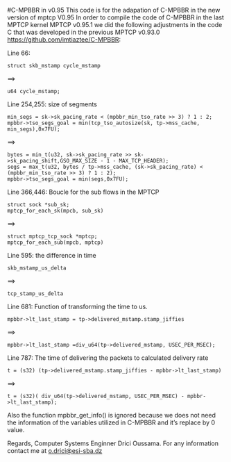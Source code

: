 #C-MPBBR in v0.95 
This code is for the adapation of C-MPBBR in the new version of mptcp V0.95
In order to compile the code of C-MPBBR in the last MPTCP kernel MPTCP v0.95.1 we
did the following adjustments in the code C that was developed in the previous MPTCP
v0.93.0 https://github.com/imtiaztee/C-MPBBR:

Line 66:

    struct skb_mstamp cycle_mstamp 
    
==> 
    
    u64 cycle_mstamp;

Line 254,255: size of segments

	min_segs = sk->sk_pacing_rate < (mpbbr_min_tso_rate >> 3) ? 1 : 2;
	mpbbr->tso_segs_goal = min(tcp_tso_autosize(sk, tp->mss_cache, min_segs),0x7FU);

==>
    
	bytes = min_t(u32, sk->sk_pacing_rate >> sk->sk_pacing_shift,GSO_MAX_SIZE - 1 - MAX_TCP_HEADER);
	segs = max_t(u32, bytes / tp->mss_cache, (sk->sk_pacing_rate) < (mpbbr_min_tso_rate >> 3) ? 1 : 2);
	mpbbr->tso_segs_goal = min(segs,0x7FU);

Line 366,446: Boucle for the sub flows in the MPTCP
    
    struct sock *sub_sk;			   
    mptcp_for_each_sk(mpcb, sub_sk)

==> 

    struct mptcp_tcp_sock *mptcp;
    mptcp_for_each_sub(mpcb, mptcp)

     
    
    
Line 595: the difference in time
    
    skb_mstamp_us_delta 
    
==> 
    
    tcp_stamp_us_delta

Line 681: Function of transforming the time to us.
    
    mpbbr->lt_last_stamp = tp->delivered_mstamp.stamp_jiffies 
    
==>  	
    
    mpbbr->lt_last_stamp =div_u64(tp->delivered_mstamp, USEC_PER_MSEC);

Line 787: The time of delivering the packets to calculated delivery rate
    
    t = (s32) (tp->delivered_mstamp.stamp_jiffies - mpbbr->lt_last_stamp)  
    
==> 
    
    t = (s32)( div_u64(tp->delivered_mstamp, USEC_PER_MSEC) - mpbbr->lt_last_stamp);

Also the function mpbbr_get_info() is ignored because we does not need the information of the variables utilized in C-MPBBR and it’s replace by 0 value.

Regards,
Computer Systems Enginner Drici Oussama.
For any information contact me at o.drici@esi-sba.dz
